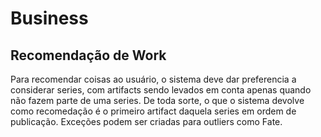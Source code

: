 # Business

## Recomendação de Work
Para recomendar coisas ao usuário, o sistema deve dar preferencia a considerar series, com artifacts sendo levados em conta apenas quando não fazem parte de uma series. De toda sorte, o que o sistema devolve como recomedação é o primeiro artifact daquela series em ordem de publicação. Exceções podem ser criadas para outliers como Fate. 